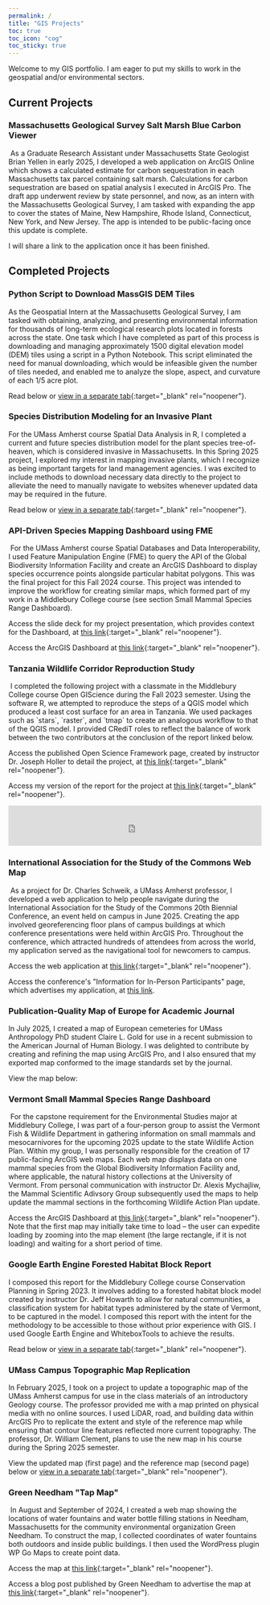 ```yaml
---
permalink: /
title: "GIS Projects"
toc: true
toc_icon: "cog"
toc_sticky: true
---
```


<script data-goatcounter="https://andy-gis-portfolio.goatcounter.com/count"
        async src="//gc.zgo.at/count.js"></script>

Welcome to my GIS portfolio. I am eager to put my skills to work in the geospatial and/or environmental sectors.

## Current Projects  
### Massachusetts Geological Survey Salt Marsh Blue Carbon Viewer
<img src="https://andya17.github.io/assets/GitHub-Picture-BCViewer-Short.png" alt="">   
As a Graduate Research Assistant under Massachusetts State Geologist Brian Yellen in early 2025, I developed a web application on ArcGIS Online which shows a calculated estimate for carbon sequestration in each Massachusetts tax parcel containing salt marsh. Calculations for carbon sequestration are based on spatial analysis I executed in ArcGIS Pro. The draft app underwent review by state personnel, and now, as an intern with the Massachusetts Geological Survey, I am tasked with expanding the app to cover the states of Maine, New Hampshire, Rhode Island, Connecticut, New York, and New Jersey. The app is intended to be public-facing once this update is complete.

I will share a link to the application once it has been finished.

## Completed Projects
### Python Script to Download MassGIS DEM Tiles
As the Geospatial Intern at the Massachusetts Geological Survey, I am tasked with obtaining, analyzing, and presenting environmental information for thousands of long-term ecological research plots located in forests across the state. One task which I have completed as part of this process is downloading and managing approximately 1500 digital elevation model (DEM) tiles using a script in a Python Notebook. This script eliminated the need for manual downloading, which would be infeasible given the number of tiles needed, and enabled me to analyze the slope, aspect, and curvature of each 1/5 acre plot.

Read below or [view in a separate tab](https://colab.research.google.com/drive/1QqpY6Auxgmu5l_vxDMRMq2B6C2lv8Q35){:target="_blank" rel="noopener"}.  

<script src="https://gist.github.com/andya17/46f94ef52a08a94cfee61aa58c2ab4df.js"></script>

### Species Distribution Modeling for an Invasive Plant
For the UMass Amherst course Spatial Data Analysis in R, I completed a current and future species distribution model for the plant species tree-of-heaven, which is considered invasive in Massachusetts. In this Spring 2025 project, I explored my interest in mapping invasive plants, which I recognize as being important targets for land management agencies. I was excited to include methods to download necessary data directly to the project to alleviate the need to manually navigate to websites whenever updated data may be required in the future.

Read below or [view in a separate tab](https://andya17.github.io/_pages/pdfs/SDAR_Final.pdf){:target="_blank" rel="noopener"}.    

<object data="https://andya17.github.io/_pages/pdfs/SDAR_Final.pdf#zoom=54&navpanes=0" type="application/pdf" width="100%" height="100%"></object>  

### API-Driven Species Mapping Dashboard using FME
<img src="https://andya17.github.io/assets/GitHub-Picture-API-Short.png" alt="">   
For the UMass Amherst course Spatial Databases and Data Interoperability, I used Feature Manipulation Engine (FME) to query the API of the Global Biodiversity Information Facility and create an ArcGIS Dashboard to display species occurrence points alongside particular habitat polygons. This was the final project for this Fall 2024 course. This project was intended to improve the workflow for creating similar maps, which formed part of my work in a Middlebury College course (see section Small Mammal Species Range Dashboard).

Access the slide deck for my project presentation, which provides context for the Dashboard, at [this link](https://docs.google.com/presentation/d/1e401MNrQEXoiQ87XqHtF_dQwKDQtLZwugDnEcMgBmyU/edit?usp=sharing){:target="_blank" rel="noopener"}.  

Access the ArcGIS Dashboard at [this link](https://www.arcgis.com/apps/dashboards/cc6840291af544c48a949ef95d18e95a){:target="_blank" rel="noopener"}.  

### Tanzania Wildlife Corridor Reproduction Study  
<img src="https://andya17.github.io/assets/GitHub-Picture-WildlifeCorridor-Short.png" alt="">   
I completed the following project with a classmate in the Middlebury College course Open GIScience during the Fall 2023 semester. Using the software R, we attempted to reproduce the steps of a QGIS model which produced a least cost surface for an area in Tanzania. We used packages such as `stars`, `raster`, and `tmap` to create an analogous workflow to that of the QGIS model. I provided CRediT roles to reflect the balance of work between the two contributors at the conclusion of the report linked below.  

Access the published Open Science Framework page, created by instructor Dr. Joseph Holler to detail the project, at [this link](https://osf.io/djp97/){:target="_blank" rel="noopener"}.  

Access my version of the report for the project at [this link](https://andya17.github.io/geog323-wildlife-corridor/){:target="_blank" rel="noopener"}.   

<iframe src="https://andya17.github.io/geog323-wildlife-corridor/" width="100%" height="80vh" style="border: none;"></iframe>

### International Association for the Study of the Commons Web Map  
<img src="https://andya17.github.io/assets/GitHub-Picture-IASC-Short.png" alt="">  
As a project for Dr. Charles Schweik, a UMass Amherst professor, I developed a web application to help people navigate during the International Association for the Study of the Commons 20th Biennial Conference, an event held on campus in June 2025. Creating the app involved georeferencing floor plans of campus buildings at which conference presentations were held within ArcGIS Pro. Throughout the conference, which attracted hundreds of attendees from across the world, my application served as the navigational tool for newcomers to campus.

Access the web application at [this link](https://umass-amherst.maps.arcgis.com/apps/instant/basic/index.html?appid=e2b2dc8999784c77b089e4c659c81101){:target="_blank" rel="noopener"}.

Access the conference's "Information for In-Person Participants" page, which advertises my application, at [this link](https://2025.iasc-commons.org/information-for-participants/). 

### Publication-Quality Map of Europe for Academic Journal
In July 2025, I created a map of European cemeteries for UMass Anthropology PhD student Claire L. Gold for use in a recent submission to the American Journal of Human Biology. I was delighted to contribute by creating and refining the map using ArcGIS Pro, and I also ensured that my exported map conformed to the image standards set by the journal.

View the map below:
<img src="https://andya17.github.io/assets/Figure2_Final_Medieval_Pops_AA_CG.png" alt="">  

### Vermont Small Mammal Species Range Dashboard
<img src="https://andya17.github.io/assets/GitHub-Picture-SmallMammal-Short.png" alt="">   
For the capstone requirement for the Environmental Studies major at Middlebury College, I was part of a four-person group to assist the Vermont Fish & Wildlife Department in gathering information on small mammals and mesocarnivores for the upcoming 2025 update to the state Wildlife Action Plan. Within my group, I was personally responsible for the creation of 17 public-facing ArcGIS web maps. Each web map displays data on one mammal species from the Global Biodiversity Information Facility and, where applicable, the natural history collections at the University of Vermont. From personal communication with instructor Dr. Alexis Mychajliw, the Mammal Scientific Adivsory Group subsequently used the maps to help update the mammal sections in the forthcoming Wildlife Action Plan update.

Access the ArcGIS Dashboard at [this link](https://www.arcgis.com/apps/dashboards/2f52ab2706a64eafa392d2398a244e2f){:target="_blank" rel="noopener"}. Note that the first map may initially take time to load – the user can expedite loading by zooming into the map element (the large rectangle, if it is not loading) and waiting for a short period of time.  

### Google Earth Engine Forested Habitat Block Report   
I composed this report for the Middlebury College course Conservation Planning in Spring 2023. It involves adding to a forested habitat block model created by instructor Dr. Jeff Howarth to allow for natural communities, a classification system for habitat types administered by the state of Vermont, to be captured in the model. I composed this report with the intent for the methodology to be accessible to those without prior experience with GIS. I used Google Earth Engine and WhiteboxTools to achieve the results.  

Read below or [view in a separate tab](https://andya17.github.io/_pages/pdfs/GEOG310-Report-3.pdf){:target="_blank" rel="noopener"}.    

<object data="https://andya17.github.io/_pages/pdfs/GEOG310-Report-3.pdf#zoom=54&navpanes=0" type="application/pdf" width="100%" height="100%"></object> 

### UMass Campus Topographic Map Replication
In February 2025, I took on a project to update a topographic map of the UMass Amherst campus for use in the class materials of an introductory Geology course. The professor provided me with a map printed on physical media with no online sources. I used LiDAR, road, and building data within ArcGIS Pro to replicate the extent and style of the reference map while ensuring that contour line features reflected more current topography. The professor, Dr. William Clement, plans to use the new map in his course during the Spring 2025 semester.

View the updated map (first page) and the reference map (second page) below or [view in a separate tab](https://andya17.github.io/_pages/pdfs/Topographic-Map-UMass-Comparison.pdf){:target="_blank" rel="noopener"}.

<object data="https://andya17.github.io/_pages/pdfs/Topographic-Map-UMass-Comparison.pdf#zoom=52&navpanes=0" type="application/pdf" width="100%" height="100%"></object>    

### Green Needham "Tap Map"  
<img src="https://andya17.github.io/assets/GitHub-Picture-TapMap-Short.png" alt="">   
In August and September of 2024, I created a web map showing the locations of water fountains and water bottle filling stations in Needham, Massachusetts for the community environmental organization Green Needham. To construct the map, I collected coordinates of water fountains both outdoors and inside public buildings. I then used the WordPress plugin WP Go Maps to create point data.

Access the map at [this link](https://www.greenneedham.org/blog/tap-map/){:target="_blank" rel="noopener"}.

Access a blog post published by Green Needham to advertise the map at [this link](https://www.greenneedham.org/blog/2024/09/green-needham-launches-tap-map/){:target="_blank" rel="noopener"}.
